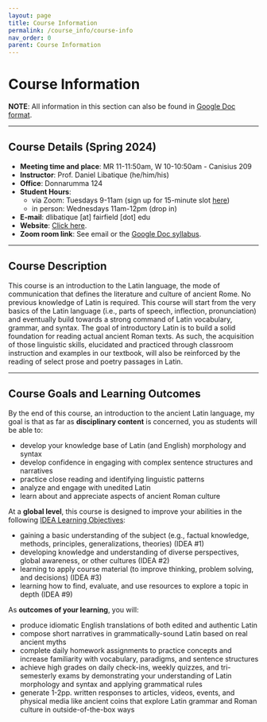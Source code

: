 ```yaml
---
layout: page
title: Course Information
permalink: /course_info/course-info
nav_order: 0
parent: Course Information
---
```


# Course Information

**NOTE**: All information in this section can also be found in [Google Doc format](https://docs.google.com/document/d/1-0SUoB4Wq8TVicnzmuP9Adv3oChUa0mm_rwVe6U-2QI/edit?usp=sharing).

***

## Course Details (Spring 2024)

* **Meeting time and place**: MR 11-11:50am, W 10-10:50am - Canisius 209  
* **Instructor**: Prof. Daniel Libatique (he/him/his)  
* **Office**: Donnarumma 124  
* **Student Hours**: 
    * via Zoom: Tuesdays 9-11am (sign up for 15-minute slot [here](https://zcal.co/i/0w7IT80I))  
    * in person: Wednesdays 11am-12pm (drop in)  
* **E-mail**: dlibatique [at] fairfield [dot] edu  
* **Website**: [Click here](https://libatique.info).  
* **Zoom room link**: See email or the [Google Doc syllabus](https://docs.google.com/document/d/1-0SUoB4Wq8TVicnzmuP9Adv3oChUa0mm_rwVe6U-2QI/edit?usp=sharing).

***

## Course Description

This course is an introduction to the Latin language, the mode of communication that defines the literature and culture of ancient Rome. No previous knowledge of Latin is required. This course will start from the very basics of the Latin language (i.e., parts of speech, inflection, pronunciation) and eventually build towards a strong command of Latin vocabulary, grammar, and syntax. The goal of introductory Latin is to build a solid foundation for reading actual ancient Roman texts. As such, the acquisition of those linguistic skills, elucidated and practiced through classroom instruction and examples in our textbook, will also be reinforced by the reading of select prose and poetry passages in Latin.

***

## Course Goals and Learning Outcomes

By the end of this course, an introduction to the ancient Latin language, my goal is that as far as **disciplinary content** is concerned, you as students will be able to:
* develop your knowledge base of Latin (and English) morphology and syntax
* develop confidence in engaging with complex sentence structures and narratives
* practice close reading and identifying linguistic patterns
* analyze and engage with unedited Latin
* learn about and appreciate aspects of ancient Roman culture

At a **global level**, this course is designed to improve your abilities in the following [IDEA Learning Objectives](https://www.ideaedu.org/idea-notes-on-learning/):
* gaining a basic understanding of the subject (e.g., factual knowledge, methods, principles, generalizations, theories) (IDEA #1)
* developing knowledge and understanding of diverse perspectives, global awareness, or other cultures (IDEA #2)
* learning to apply course material (to improve thinking, problem solving, and decisions) (IDEA #3)
* learning how to find, evaluate, and use resources to explore a topic in depth (IDEA #9)

As **outcomes of your learning**, you will:
* produce idiomatic English translations of both edited and authentic Latin
* compose short narratives in grammatically-sound Latin based on real ancient myths
* complete daily homework assignments to practice concepts and increase familiarity with vocabulary, paradigms, and sentence structures
* achieve high grades on daily check-ins, weekly quizzes, and tri-semesterly exams by demonstrating your understanding of Latin morphology and syntax and applying grammatical rules
* generate 1-2pp. written responses to articles, videos, events, and physical media like ancient coins that explore Latin grammar and Roman culture in outside-of-the-box ways

